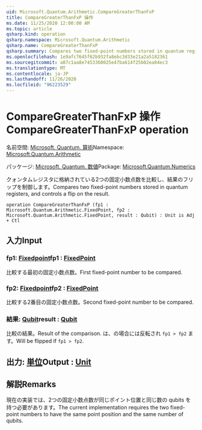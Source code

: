 ```yaml
---
uid: Microsoft.Quantum.Arithmetic.CompareGreaterThanFxP
title: CompareGreaterThanFxP 操作
ms.date: 11/25/2020 12:00:00 AM
ms.topic: article
qsharp.kind: operation
qsharp.namespace: Microsoft.Quantum.Arithmetic
qsharp.name: CompareGreaterThanFxP
qsharp.summary: Compares two fixed-point numbers stored in quantum registers, and controls a flip on the result.
ms.openlocfilehash: 1e9afc7645f62b932fa8ebc3d33e21a2a5182361
ms.sourcegitcommit: a87c1aa8e7453360025e47ba614f25b02ea84ec3
ms.translationtype: MT
ms.contentlocale: ja-JP
ms.lasthandoff: 11/26/2020
ms.locfileid: "96223529"
---
```

# <a name="comparegreaterthanfxp-operation"></a><span data-ttu-id="35b97-102">CompareGreaterThanFxP 操作</span><span class="sxs-lookup"><span data-stu-id="35b97-102">CompareGreaterThanFxP operation</span></span>

<span data-ttu-id="35b97-103">名前空間: [Microsoft. Quantum. 算術](xref:Microsoft.Quantum.Arithmetic)</span><span class="sxs-lookup"><span data-stu-id="35b97-103">Namespace: [Microsoft.Quantum.Arithmetic](xref:Microsoft.Quantum.Arithmetic)</span></span>

<span data-ttu-id="35b97-104">パッケージ: [Microsoft. Quantum. 数値](https://nuget.org/packages/Microsoft.Quantum.Numerics)</span><span class="sxs-lookup"><span data-stu-id="35b97-104">Package: [Microsoft.Quantum.Numerics](https://nuget.org/packages/Microsoft.Quantum.Numerics)</span></span>


<span data-ttu-id="35b97-105">クォンタムレジスタに格納されている2つの固定小数点数を比較し、結果のフリップを制御します。</span><span class="sxs-lookup"><span data-stu-id="35b97-105">Compares two fixed-point numbers stored in quantum registers, and controls a flip on the result.</span></span>

```qsharp
operation CompareGreaterThanFxP (fp1 : Microsoft.Quantum.Arithmetic.FixedPoint, fp2 : Microsoft.Quantum.Arithmetic.FixedPoint, result : Qubit) : Unit is Adj + Ctl
```


## <a name="input"></a><span data-ttu-id="35b97-106">入力</span><span class="sxs-lookup"><span data-stu-id="35b97-106">Input</span></span>

### <a name="fp1--fixedpoint"></a><span data-ttu-id="35b97-107">fp1: [Fixedpoint](xref:Microsoft.Quantum.Arithmetic.FixedPoint)</span><span class="sxs-lookup"><span data-stu-id="35b97-107">fp1 : [FixedPoint](xref:Microsoft.Quantum.Arithmetic.FixedPoint)</span></span>

<span data-ttu-id="35b97-108">比較する最初の固定小数点数。</span><span class="sxs-lookup"><span data-stu-id="35b97-108">First fixed-point number to be compared.</span></span>


### <a name="fp2--fixedpoint"></a><span data-ttu-id="35b97-109">fp2: [Fixedpoint](xref:Microsoft.Quantum.Arithmetic.FixedPoint)</span><span class="sxs-lookup"><span data-stu-id="35b97-109">fp2 : [FixedPoint](xref:Microsoft.Quantum.Arithmetic.FixedPoint)</span></span>

<span data-ttu-id="35b97-110">比較する2番目の固定小数点数。</span><span class="sxs-lookup"><span data-stu-id="35b97-110">Second fixed-point number to be compared.</span></span>


### <a name="result--qubit"></a><span data-ttu-id="35b97-111">結果: [Qubit](xref:microsoft.quantum.lang-ref.qubit)</span><span class="sxs-lookup"><span data-stu-id="35b97-111">result : [Qubit](xref:microsoft.quantum.lang-ref.qubit)</span></span>

<span data-ttu-id="35b97-112">比較の結果。</span><span class="sxs-lookup"><span data-stu-id="35b97-112">Result of the comparison.</span></span> <span data-ttu-id="35b97-113">は、の場合には反転され `fp1 > fp2` ます。</span><span class="sxs-lookup"><span data-stu-id="35b97-113">Will be flipped if `fp1 > fp2`.</span></span>



## <a name="output--unit"></a><span data-ttu-id="35b97-114">出力: [単位](xref:microsoft.quantum.lang-ref.unit)</span><span class="sxs-lookup"><span data-stu-id="35b97-114">Output : [Unit](xref:microsoft.quantum.lang-ref.unit)</span></span>



## <a name="remarks"></a><span data-ttu-id="35b97-115">解説</span><span class="sxs-lookup"><span data-stu-id="35b97-115">Remarks</span></span>

<span data-ttu-id="35b97-116">現在の実装では、2つの固定小数点数が同じポイント位置と同じ数の qubits を持つ必要があります。</span><span class="sxs-lookup"><span data-stu-id="35b97-116">The current implementation requires the two fixed-point numbers to have the same point position and the same number of qubits.</span></span>